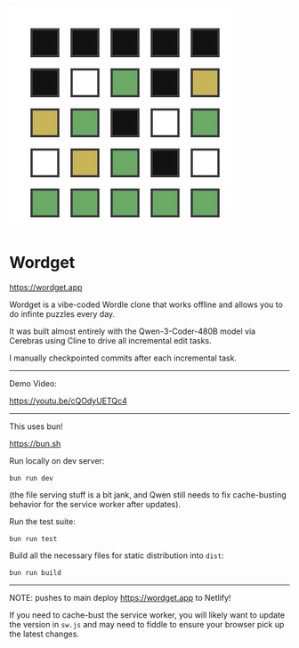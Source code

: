 ![Wordget Icon Vibe-Coded SVG also created by Qwen](https://raw.githubusercontent.com/sherbondy/Wordget/refs/heads/main/icon.svg "Wordget (Icon Vibe-Coded SVG also created by Qwen)")

# Wordget

https://wordget.app

Wordget is a vibe-coded Wordle clone that works offline and allows you to do infinte puzzles every day.

It was built almost entirely with the Qwen-3-Coder-480B model via Cerebras using Cline to drive all incremental edit tasks.

I manually checkpointed commits after each incremental task.

---

Demo Video:

https://youtu.be/cQOdyUETQc4

---

This uses bun!

https://bun.sh

Run locally on dev server:
```
bun run dev
```

(the file serving stuff is a bit jank, and Qwen still needs to fix cache-busting behavior for the service worker after updates).


Run the test suite:
```
bun run test
```

Build all the necessary files for static distribution into `dist`:

```
bun run build
```


---

NOTE: pushes to main deploy https://wordget.app to Netlify!

If you need to cache-bust the service worker, you will likely want to update the version in `sw.js` and may need to fiddle to ensure your browser pick up the latest changes.
